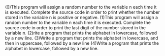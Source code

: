 (0)This program will assign a random number to the variable n each time it is executed. Complete the source code in order to print whether the number stored in the variable n is positive or negative.
(1)This program will assign a random number to the variable n each time it is executed. Complete the source code in order to print the last digit of the number stored in the variable n.
(2)rite a program that prints the alphabet in lowercase, followed by a new line.
(3)Write a program that prints the alphabet in lowercase, and then in uppercase, followed by a new line
(4)Write a program that prints the alphabet in lowercase, followed by a new line.
